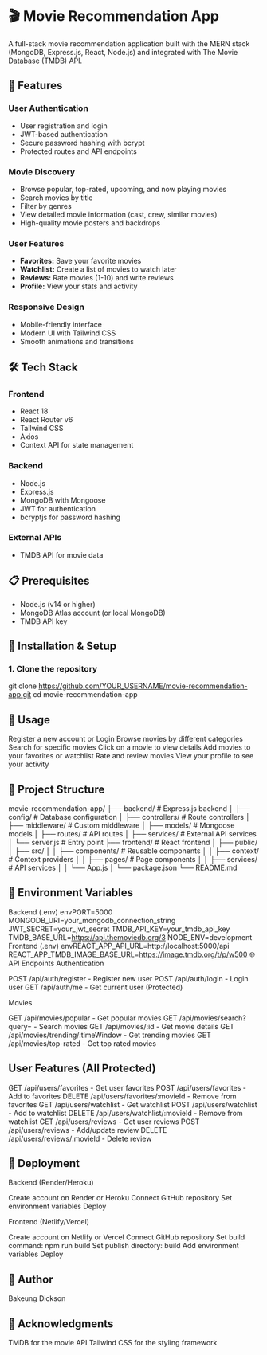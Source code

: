 # 🎬 Movie Recommendation App

A full-stack movie recommendation application built with the MERN stack (MongoDB, Express.js, React, Node.js) and integrated with The Movie Database (TMDB) API.

## 🌟 Features

### User Authentication
- User registration and login
- JWT-based authentication
- Secure password hashing with bcrypt
- Protected routes and API endpoints

### Movie Discovery
- Browse popular, top-rated, upcoming, and now playing movies
- Search movies by title
- Filter by genres
- View detailed movie information (cast, crew, similar movies)
- High-quality movie posters and backdrops

### User Features
- **Favorites:** Save your favorite movies
- **Watchlist:** Create a list of movies to watch later
- **Reviews:** Rate movies (1-10) and write reviews
- **Profile:** View your stats and activity

### Responsive Design
- Mobile-friendly interface
- Modern UI with Tailwind CSS
- Smooth animations and transitions

## 🛠️ Tech Stack

### Frontend
- React 18
- React Router v6
- Tailwind CSS
- Axios
- Context API for state management

### Backend
- Node.js
- Express.js
- MongoDB with Mongoose
- JWT for authentication
- bcryptjs for password hashing

### External APIs
- TMDB API for movie data

## 📋 Prerequisites

- Node.js (v14 or higher)
- MongoDB Atlas account (or local MongoDB)
- TMDB API key

## 🚀 Installation & Setup

### 1. Clone the repository
git clone https://github.com/YOUR_USERNAME/movie-recommendation-app.git
cd movie-recommendation-app

## 📱 Usage

Register a new account or Login
Browse movies by different categories
Search for specific movies
Click on a movie to view details
Add movies to your favorites or watchlist
Rate and review movies
View your profile to see your activity

## 📁 Project Structure
movie-recommendation-app/
├── backend/                 # Express.js backend
│   ├── config/             # Database configuration
│   ├── controllers/        # Route controllers
│   ├── middleware/         # Custom middleware
│   ├── models/            # Mongoose models
│   ├── routes/            # API routes
│   ├── services/          # External API services
│   └── server.js          # Entry point
├── frontend/               # React frontend
│   ├── public/
│   ├── src/
│   │   ├── components/    # Reusable components
│   │   ├── context/       # Context providers
│   │   ├── pages/         # Page components
│   │   ├── services/      # API services
│   │   └── App.js
│   └── package.json
└── README.md

## 🔐 Environment Variables
Backend (.env)
envPORT=5000
MONGODB_URI=your_mongodb_connection_string
JWT_SECRET=your_jwt_secret
TMDB_API_KEY=your_tmdb_api_key
TMDB_BASE_URL=https://api.themoviedb.org/3
NODE_ENV=development
Frontend (.env)
envREACT_APP_API_URL=http://localhost:5000/api
REACT_APP_TMDB_IMAGE_BASE_URL=https://image.tmdb.org/t/p/w500
🌐 API Endpoints
Authentication

POST /api/auth/register - Register new user
POST /api/auth/login - Login user
GET /api/auth/me - Get current user (Protected)

Movies

GET /api/movies/popular - Get popular movies
GET /api/movies/search?query= - Search movies
GET /api/movies/:id - Get movie details
GET /api/movies/trending/:timeWindow - Get trending movies
GET /api/movies/top-rated - Get top rated movies

## User Features (All Protected)

GET /api/users/favorites - Get user favorites
POST /api/users/favorites - Add to favorites
DELETE /api/users/favorites/:movieId - Remove from favorites
GET /api/users/watchlist - Get watchlist
POST /api/users/watchlist - Add to watchlist
DELETE /api/users/watchlist/:movieId - Remove from watchlist
GET /api/users/reviews - Get user reviews
POST /api/users/reviews - Add/update review
DELETE /api/users/reviews/:movieId - Delete review

## 🚀 Deployment
Backend (Render/Heroku)

Create account on Render or Heroku
Connect GitHub repository
Set environment variables
Deploy

Frontend (Netlify/Vercel)

Create account on Netlify or Vercel
Connect GitHub repository
Set build command: npm run build
Set publish directory: build
Add environment variables
Deploy

## 👤 Author
Bakeung Dickson


## 🙏 Acknowledgments

TMDB for the movie API
Tailwind CSS for the styling framework

